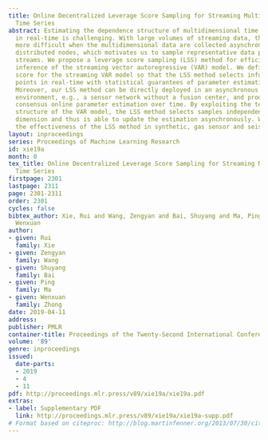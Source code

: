 ```yaml
---
title: Online Decentralized Leverage Score Sampling for Streaming Multidimensional
  Time Series
abstract: Estimating the dependence structure of multidimensional time series data
  in real-time is challenging. With large volumes of streaming data, the problem becomes
  more difficult when the multidimensional data are collected asynchronously across
  distributed nodes, which motivates us to sample representative data points from
  streams. We propose a leverage score sampling (LSS) method for efficient online
  inference of the streaming vector autoregressive (VAR) model. We define the leverage
  score for the streaming VAR model so that the LSS method selects informative data
  points in real-time with statistical guarantees of parameter estimation efficiency.
  Moreover, our LSS method can be directly deployed in an asynchronous decentralized
  environment, e.g., a sensor network without a fusion center, and produce asynchronous
  consensus online parameter estimation over time. By exploiting the temporal dependence
  structure of the VAR model, the LSS method selects samples independently on each
  dimension and thus is able to update the estimation asynchronously. We illustrate
  the effectiveness of the LSS method in synthetic, gas sensor and seismic datasets.
layout: inproceedings
series: Proceedings of Machine Learning Research
id: xie19a
month: 0
tex_title: Online Decentralized Leverage Score Sampling for Streaming Multidimensional
  Time Series
firstpage: 2301
lastpage: 2311
page: 2301-2311
order: 2301
cycles: false
bibtex_author: Xie, Rui and Wang, Zengyan and Bai, Shuyang and Ma, Ping and Zhong,
  Wenxuan
author:
- given: Rui
  family: Xie
- given: Zengyan
  family: Wang
- given: Shuyang
  family: Bai
- given: Ping
  family: Ma
- given: Wenxuan
  family: Zhong
date: 2019-04-11
address: 
publisher: PMLR
container-title: Proceedings of the Twenty-Second International Conference on Artificial Intelligence and Statistics
volume: '89'
genre: inproceedings
issued:
  date-parts:
  - 2019
  - 4
  - 11
pdf: http://proceedings.mlr.press/v89/xie19a/xie19a.pdf
extras:
- label: Supplementary PDF
  link: http://proceedings.mlr.press/v89/xie19a/xie19a-supp.pdf
# Format based on citeproc: http://blog.martinfenner.org/2013/07/30/citeproc-yaml-for-bibliographies/
---
```

